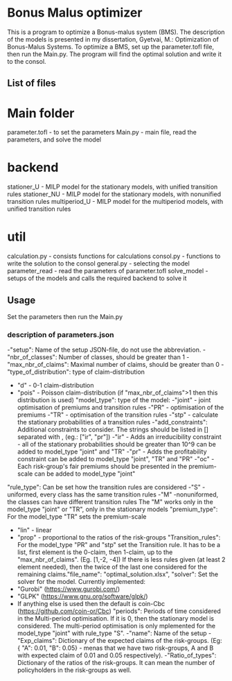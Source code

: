 # Bonus Malus optimizer

This is a program to optimize a Bonus-malus system (BMS). The description of the models is presented in my dissertation, Gyetvai, M.: Optimization of Bonus-Malus Systems.
To optimize a BMS, set up the parameter.tofl file, then run the Main.py. The program will find the optimal solution and write it to the consol. 


## List of files
# Main folder
parameter.tofl - to set the parameters
Main.py - main file, read the parameters, and solve the model

# backend 
stationer_U -  MILP model for the stationary models, with unified transition rules
stationer_NU - MILP model for the stationary models, with nonunified transition rules
multiperiod_U -  MILP model for the multiperiod models, with unified transition rules

# util
calculation.py - consists functions for calculations
consol.py - functions to write the solution to the consol
general.py - selecting the model
parameter_read - read the parameters of parameter.tofl
solve_model - setups of the models and calls the required backend to solve it


## Usage
Set the parameters then run the Main.py

### description of parameters.json
-"setup": Name of the setup JSON-file, do not use the abbreviation.
-"nbr_of_classes": Number of classes, should be greater than 1
-"max_nbr_of_claims": Maximal number of claims, should be greater than 0
-"type_of_distribution": type of claim-distribution
- "d" - 0-1 claim-distribution
- "pois" - Poisson claim-distribution (if  "max_nbr_of_claims">1 then this distribution is used)
"model_type": type of the model:
-"joint" - joint optimisation of premiums and transition rules
-"PR"    - optimisation of the premiums
-"TR"    - optimisation of the transition rules
-"stp"   - calculate the stationary probabilities of a transition rules
-"add_constraints": Additional constraints to consider. The strings should be listed in [] separated with , (eg.: ["ir", "pr"])
-"ir" - Adds an irreducibility constraint - all of the stationary probabilities should be greater than 10^9
can be added to model_type "joint" and "TR"
-"pr" - Adds the profitability constraint
can be added to model_type "joint", "TR" and "PR"
-"oc" - Each risk-group's fair premiums should be presented in the premium-scale
can be added to model_type "joint"

"rule_type": Can be set how the transition rules are considered
-"S" -uniformed, every class has the same transition rules
-"M" -nonuniformed, the classes can have different transition rules
The "M" works only in the model_type "joint" or "TR", only in the stationary models
"premium_type": For the model_type "TR" sets the premium-scale
- "lin"  - linear
- "prop" - proportional to the ratios of the risk-groups
"Transition_rules":   For the model_type "PR" and "stp" set the Transition rule. It has to be a list, first element
is the 0-claim, then 1-claim, up to the "max_nbr_of_claims". (Eg. [1,-2, -4])
If there is less rules given (at least 2 element needed), then the twice of the last one considered
for the remaining claims."file_name": "optimal_solution.xlsx",
"solver": Set the solver for the model. Currently implemented:
- "Gurobi" (https://www.gurobi.com/)
- "GLPK" (https://www.gnu.org/software/glpk/)
- If anything else is used then the default is coin-Cbc (https://github.com/coin-or/Cbc)
"periods": Periods of time considered in the Multi-period optimisation. If it is 0, then the stationary model is considered.
The multi-period optimisation is only mplemented for the model_type "joint" with rule_type "S".
-"name": Name of the setup
-"Exp_claims": Dictionary of the expected claims of the risk-groups.
(Eg: { "A": 0.01,  "B": 0.05} - menas that we have two risk-groups, A and B with expected claim of 0.01 and 0.05 respectively).
-"Ratio_of_types":  Dictionary of the ratios of the risk-groups. It can mean the number of policyholders in the risk-groups as well.


